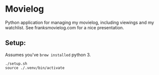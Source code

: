 # Movielog

Python application for managing my movielog, including viewings and my watchlist. See franksmovielog.com for a nice presentation.

## Setup:

Assumes you've `brew installed` python 3.

```
./setup.sh
source ./.venv/bin/activate
```
